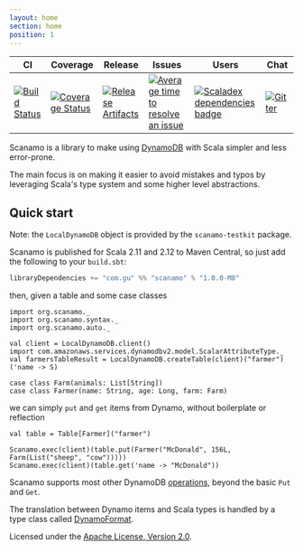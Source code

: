 ```yaml
---
layout: home
section: home
position: 1
---
```


| CI | Coverage | Release | Issues | Users | Chat |
| --- | --- | --- | --- | --- | --- |
| [![Build Status][Badge-Travis]][Link-Travis] | [![Coverage Status][Badge-Codecov]][Link-Codecov] | [![Release Artifacts][Badge-MavenReleases]][Link-MavenReleases] | [![Average time to resolve an issue][Badge-IsItMaintained]][Link-IsItMaintained] | [![Scaladex dependencies badge][Badge-Scaladex]][Link-Scaladex] | [![Gitter][Badge-Gitter]][Link-Gitter] |

Scanamo is a library to make using [DynamoDB](https://aws.amazon.com/documentation/dynamodb/) with Scala
simpler and less error-prone.

The main focus is on making it easier to avoid mistakes and typos by leveraging Scala's type system and some
higher level abstractions.

Quick start
-----------

Note: the `LocalDynamoDB` object is provided by the `scanamo-testkit` package.

Scanamo is published for Scala 2.11 and 2.12 to Maven Central, so just add the following to your `build.sbt`:

```scala
libraryDependencies += "com.gu" %% "scanamo" % "1.0.0-M8"
```

then, given a table and some case classes

```tut:silent
import org.scanamo._
import org.scanamo.syntax._
import org.scanamo.auto._
 
val client = LocalDynamoDB.client()
import com.amazonaws.services.dynamodbv2.model.ScalarAttributeType._
val farmersTableResult = LocalDynamoDB.createTable(client)("farmer")('name -> S)

case class Farm(animals: List[String])
case class Farmer(name: String, age: Long, farm: Farm)
```
we can simply `put` and `get` items from Dynamo, without boilerplate or reflection

```tut:book
val table = Table[Farmer]("farmer")

Scanamo.exec(client)(table.put(Farmer("McDonald", 156L, Farm(List("sheep", "cow")))))
Scanamo.exec(client)(table.get('name -> "McDonald"))
```

Scanamo supports most other DynamoDB [operations](operations.html), beyond
the basic `Put` and `Get`.

The translation between Dynamo items and Scala types is handled by a type class
called [DynamoFormat](dynamo-format.html).

Licensed under the [Apache License, Version 2.0](http://www.apache.org/licenses/LICENSE-2.0).


[Link-Codecov]: https://coveralls.io/github/guardian/scanamo?branch=master "Codecov"
[Link-IsItMaintained]: https://isitmaintained.com/project/scanamo/scanamo "Average time to resolve an issue"
[Link-Scaladex]: https://index.scala-lang.org/search?q=dependencies:scanamo/scanamo "Scaladex"
[Link-MavenReleases]: https://maven-badges.herokuapp.com/maven-central/com.gu/scanamo_2.12 "Maven Releases"
[Link-Travis]: https://travis-ci.org/scanamo/scanamo "Travis CI"
[Link-Gitter]: https://gitter.im/guardian/scanamo "Gitter chat"

[Badge-Codecov]: https://coveralls.io/repos/github/guardian/scanamo/badge.svg?branch=master "Codecov"
[Badge-IsItMaintained]: http://isitmaintained.com/badge/resolution/scanamo/scanamo.svg "Average time to resolve an issue"
[Badge-Scaladex]: https://index.scala-lang.org/count.svg?q=dependencies:scanamo/scanamo&subject=scaladex "Scaladex"
[Badge-MavenReleases]: https://maven-badges.herokuapp.com/maven-central/com.gu/scanamo_2.11/badge.svg "Maven Releases"
[Badge-Travis]: https://travis-ci.org/scanamo/scanamo.svg?branch=master "Travis CI"
[Badge-Gitter]: https://badges.gitter.im/guardian/scanamo.svg "Gitter chat"